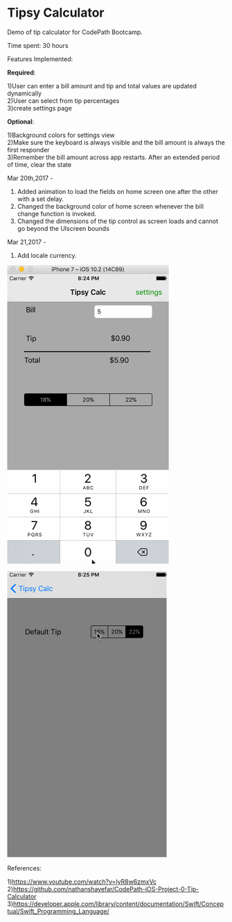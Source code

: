 # Tipsy Calculator

Demo of tip calculator for CodePath Bootcamp.

Time spent: 30 hours

Features Implemented:

  <b>Required</b>: 
  
  1)User can enter a bill amount and tip and total values are updated dynamically<br>
  2)User can select from tip percentages<br>
  3)create settings page
  
  <b>Optional</b>: 
  
  1)Background colors for settings view<br>
  2)Make sure the keyboard is always visible and the bill amount is always the first responder<br>
  3)Remember the bill amount across app restarts. After an extended period of time, clear the state<br>
  
  Mar 20th,2017 -
  
  1) Added animation to load the fields on home screen one after the other with a set delay.<br>
  2) Changed the background color of home screen whenever the bill change function is invoked.<br>
  3) Changed the dimensions of the tip control as screen loads and cannot go beyond the UIscreen bounds

  Mar 21,2017 -

 1) Add locale currency.
  
   ![alt tag](TipsyCalc.gif) 
        
   ![alt tag](https://github.com/onlynaresh/TipsyCalculator/blob/master/TipysCalcV1.1.gif) 

References:

1)https://www.youtube.com/watch?v=lyR8w6zmxVc<br>
2)https://github.com/nathanshayefar/CodePath-iOS-Project-0-Tip-Calculator<br>
3)https://developer.apple.com/library/content/documentation/Swift/Conceptual/Swift_Programming_Language/

